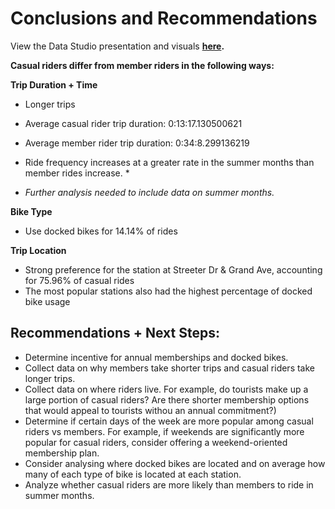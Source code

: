 # Conclusions and Recommendations
View the Data Studio presentation and visuals **[here](https://datastudio.google.com/s/iSTJ4fIguTw).**

**Casual riders differ from member riders in the following ways:**

**Trip Duration + Time**
* Longer trips
 * Average casual rider trip duration: 0:13:17.130500621
 * Average member rider trip duration: 0:34:8.299136219
 * Ride frequency increases at a greater rate in the summer months than member rides increase. *

* *Further analysis needed to include data on summer months.*

**Bike Type**
* Use docked bikes for 14.14% of rides

**Trip Location**
* Strong preference for the station at Streeter Dr & Grand Ave, accounting for 75.96% of casual rides
* The most popular stations also had the highest percentage of docked bike usage
   
   
## Recommendations + Next Steps:
* Determine incentive for annual memberships and docked bikes.
* Collect data on why members take shorter trips and casual riders take longer trips.
* Collect data on where riders live.
        For example, do tourists make up a large portion of casual riders? 
        Are there shorter membership options that would appeal to tourists withou an annual commitment?)
* Determine if certain days of the week are more popular among casual riders vs members.
        For example, if weekends are significantly more popular for casual riders, consider offering a weekend-oriented membership plan.
* Consider analysing where docked bikes are located and on average how many of each type of bike is located at each station.
* Analyze whether casual riders are more likely than members to ride in summer months.
